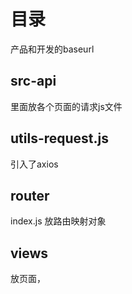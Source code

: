 # 目录

 产品和开发的baseurl

## src-api

里面放各个页面的请求js文件

## utils-request.js

引入了axios

## router

index.js  放路由映射对象

## views

放页面， 